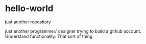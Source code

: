 # hello-world
just another repository

just another programmer/ designer trying to build a github account. Understand functionality. That sort of thing.
